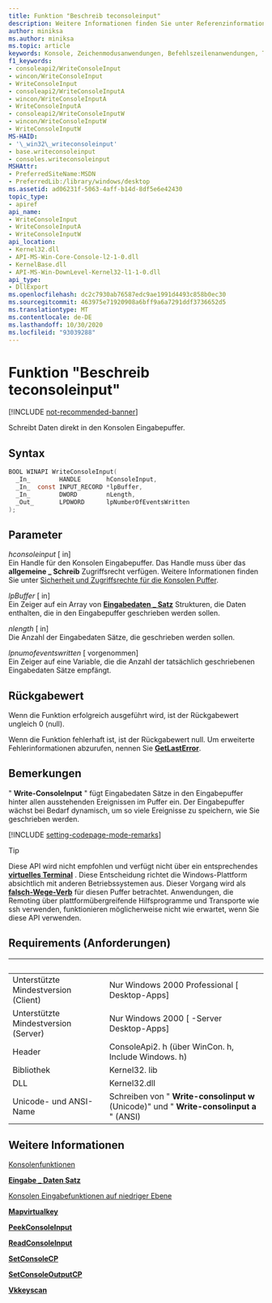 ```yaml
---
title: Funktion "Beschreib teconsoleinput"
description: Weitere Informationen finden Sie unter Referenzinformationen zur Funktion "Beschreib teconsoleinput", die Daten direkt in den Konsolen Eingabepuffer schreibt.
author: miniksa
ms.author: miniksa
ms.topic: article
keywords: Konsole, Zeichenmodusanwendungen, Befehlszeilenanwendungen, Terminalanwendungen, Konsolen-API
f1_keywords:
- consoleapi2/WriteConsoleInput
- wincon/WriteConsoleInput
- WriteConsoleInput
- consoleapi2/WriteConsoleInputA
- wincon/WriteConsoleInputA
- WriteConsoleInputA
- consoleapi2/WriteConsoleInputW
- wincon/WriteConsoleInputW
- WriteConsoleInputW
MS-HAID:
- '\_win32\_writeconsoleinput'
- base.writeconsoleinput
- consoles.writeconsoleinput
MSHAttr:
- PreferredSiteName:MSDN
- PreferredLib:/library/windows/desktop
ms.assetid: ad06231f-5063-4aff-b14d-8df5e6e42430
topic_type:
- apiref
api_name:
- WriteConsoleInput
- WriteConsoleInputA
- WriteConsoleInputW
api_location:
- Kernel32.dll
- API-MS-Win-Core-Console-l2-1-0.dll
- KernelBase.dll
- API-MS-Win-DownLevel-Kernel32-l1-1-0.dll
api_type:
- DllExport
ms.openlocfilehash: dc2c7930ab76587edc9ae1991d4493c858b0ec30
ms.sourcegitcommit: 463975e71920908a6bff9a6a7291ddf3736652d5
ms.translationtype: MT
ms.contentlocale: de-DE
ms.lasthandoff: 10/30/2020
ms.locfileid: "93039288"
---
```

# <a name="writeconsoleinput-function"></a>Funktion "Beschreib teconsoleinput"

[!INCLUDE [not-recommended-banner](./includes/not-recommended-banner.md)]

Schreibt Daten direkt in den Konsolen Eingabepuffer.

## <a name="syntax"></a>Syntax

```C
BOOL WINAPI WriteConsoleInput(
  _In_        HANDLE       hConsoleInput,
  _In_  const INPUT_RECORD *lpBuffer,
  _In_        DWORD        nLength,
  _Out_       LPDWORD      lpNumberOfEventsWritten
);
```

## <a name="parameters"></a>Parameter

*hconsoleinput* \[ in\]  
Ein Handle für den Konsolen Eingabepuffer. Das Handle muss über das **allgemeine \_ Schreib** Zugriffsrecht verfügen. Weitere Informationen finden Sie unter [Sicherheit und Zugriffsrechte für die Konsolen Puffer](console-buffer-security-and-access-rights.md).

*lpBuffer* \[ in\]  
Ein Zeiger auf ein Array von [**Eingabedaten \_ Satz**](input-record-str.md) Strukturen, die Daten enthalten, die in den Eingabepuffer geschrieben werden sollen.

*nlength* \[ in\]  
Die Anzahl der Eingabedaten Sätze, die geschrieben werden sollen.

*lpnumofeventswritten* \[ vorgenommen\]  
Ein Zeiger auf eine Variable, die die Anzahl der tatsächlich geschriebenen Eingabedaten Sätze empfängt.

## <a name="return-value"></a>Rückgabewert

Wenn die Funktion erfolgreich ausgeführt wird, ist der Rückgabewert ungleich 0 (null).

Wenn die Funktion fehlerhaft ist, ist der Rückgabewert null. Um erweiterte Fehlerinformationen abzurufen, nennen Sie [**GetLastError**](https://msdn.microsoft.com/library/windows/desktop/ms679360).

## <a name="remarks"></a>Bemerkungen

" **Write-ConsoleInput** " fügt Eingabedaten Sätze in den Eingabepuffer hinter allen ausstehenden Ereignissen im Puffer ein. Der Eingabepuffer wächst bei Bedarf dynamisch, um so viele Ereignisse zu speichern, wie Sie geschrieben werden.

[!INCLUDE [setting-codepage-mode-remarks](./includes/setting-codepage-mode-remarks.md)]

> [!TIP]
> Diese API wird nicht empfohlen und verfügt nicht über ein entsprechendes **[virtuelles Terminal](console-virtual-terminal-sequences.md)** . Diese Entscheidung richtet die Windows-Plattform absichtlich mit anderen Betriebssystemen aus. Dieser Vorgang wird als **[falsch-Wege-Verb](console-buffer-security-and-access-rights.md#wrong-way-verbs)** für diesen Puffer betrachtet. Anwendungen, die Remoting über plattformübergreifende Hilfsprogramme und Transporte wie ssh verwenden, funktionieren möglicherweise nicht wie erwartet, wenn Sie diese API verwenden.

## <a name="requirements"></a>Requirements (Anforderungen)

| &nbsp; | &nbsp; |
|-|-|
| Unterstützte Mindestversion (Client) | Nur Windows 2000 Professional \[ Desktop-Apps\] |
| Unterstützte Mindestversion (Server) | Nur Windows 2000 \[ -Server Desktop-Apps\] |
| Header | ConsoleApi2. h (über WinCon. h, Include Windows. h) |
| Bibliothek | Kernel32. lib |
| DLL | Kernel32.dll |
| Unicode- und ANSI-Name | Schreiben von " **Write-consolinput w** (Unicode)" und " **Write-consolinput a** " (ANSI) |

## <a name="see-also"></a>Weitere Informationen

[Konsolenfunktionen](console-functions.md)

[**Eingabe \_ Daten Satz**](input-record-str.md)

[Konsolen Eingabefunktionen auf niedriger Ebene](low-level-console-input-functions.md)

[**Mapvirtualkey**](https://msdn.microsoft.com/library/windows/desktop/ms646306)

[**PeekConsoleInput**](peekconsoleinput.md)

[**ReadConsoleInput**](readconsoleinput.md)

[**SetConsoleCP**](setconsolecp.md)

[**SetConsoleOutputCP**](setconsoleoutputcp.md)

[**Vkkeyscan**](https://msdn.microsoft.com/library/windows/desktop/ms646329)
